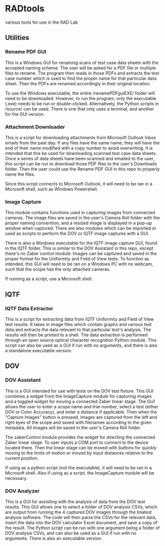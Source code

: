 # RADtools
various tools for use in the RAD Lab

## Utilities

### Rename PDF GUI
This is a Windows GUI for renaming scans of test case data sheets with the accepted naming scheme.
The user will be asked for a PDF file or multiple files to rename. The program then reads in 
those PDFs and extracts the test case number which is used to find the proper name for that
particular data sheet. Then the PDFs are renamed accordingly in their original location.

To use the Windows executable, the entire /renamePDFguiEXE/ folder will need to be downloaded. 
However, to run the program, only the executable (.exe) needs to be run or double-clicked. 
Alternatively, the Python scripts in /source/ can be used. There is one that only uses a terminal, 
and another for the GUI version. 

### Attachment Downloader
This is a script for downloading attachments from Microsoft Outlook Inbox emails 
from the past day. If any files have the same name, they will have the end of their name
modified with a copy number to avoid overwriting. It is intended that this be used for 
downloading scanned test case data sheets. Once a series of data sheets have been scanned 
and emailed to the user, this script can be run to download those PDF files to the user's 
Downloads folder. Then the user could use the Rename PDF GUI in this repo to properly name 
the files. 

Since this script connects to Microsoft Outlook, it will need to be ran in a Microsoft shell, 
such as Windows Powershell.

### Image Capture
This module contains functions used in capturing images from connected cameras. The image 
files are saved in the user's Camera Roll folder with the proper naming convention, and a resized 
image is displayed in a pop-up window when captured. There are also modules which can be imported
or used as scripts to perform the DOV or IQTF image captures with a GUI.

There is also a Windows executable for the IQTF image capture GUI, found in the IQTF folder. This 
is similar to the DOV Assistant in this repo, except there's no Zaber control module. Images can be 
captured and saved in the proper format for the Uniformity and Field of View tests. To function as 
intended, this GUI will need to be ran on a Windows PC with no webcam, such that the scope has the 
only attached cameras. 

If running as a script, use a Microsoft shell.

## IQTF

### IQTF Data Extractor
This is a script for extracting data from IQTF Uniformity and Field of View test results. It 
takes in image files which contain graphs and various test data and extracts the data relevant 
to that particular test's analysis. The results will then be printed to a shell. The 
data extraction is performed through an open source optical character recognition Python 
module. This script can also be used as a GUI if run with no arguments, and there is also a 
standalone executable version.

## DOV

### DOV Assistant
This is a GUI intended for use with tests on the DOV test fixture. This GUI combines a widget 
from the ImageCapture module for capturing images and a toggled widget for moving a connected 
Zaber linear stage. The GUI allows the user to enter a scope name and trial number, select a 
test (either DOV or Color Accuracy), and enter a distance if applicable. Then when the 
"Capture Images" button is pressed, images are captured from the left and right eyes of the 
scope and saved with filenames according to the given metadata. All images will be saved in 
the user's Camera Roll folder. 

The zaberControl module provides the widget for directing the connected Zaber linear stage. 
To user inputs a COM port to connect to the device located there. Then the linear stage can 
be moved with buttons for quickly moving to the limits of motion or moved by input distances 
relative to the current position.

If using as a python script (not the executable), it will need to be ran in a Microsoft shell. 
Also if using as a script, the ImageCapture module will be necessary.

### DOV Analyzer
This is a GUI for assisting with the analysis of data from the DOV test results. This GUI allows
one to select a folder of DOV analysis CSVs, which are output from running the 4 captured DOV 
images through the Imatest analysis software. The code will then parse the CSVs for the 
relevant data, insert the data into the DOV calculator Excel document, and save a copy of the 
result. The Python script can be run with one argument being a folder of DOV analysis CSVs, and 
can also be used as a GUI if run with no arguments. There is also an executable version.
